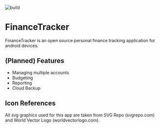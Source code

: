![build](https://github.com/3efischer/FinanceTracker/actions/workflows/build.yml/badge.svg)

# FinanceTracker

FinanceTracker is an open source personal finance tracking application for android devices. 

## (Planned) Features

* Managing multiple accounts
* Budgeting
* Reporting
* Cloud Backup

## Icon References

All svg graphics used for this app are taken from SVG Repo (svgrepo.com) and World Vector Logo (worldvectorlogo.com).
